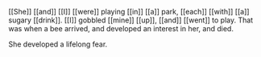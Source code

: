 [[She]] [[and]] [[I]] [[were]] playing [[in]] [[a]] park, [[each]] [[with]] [[a]] sugary [[drink]]. [[I]] gobbled [[mine]] [[up]], [[and]] [[went]] to play. That was when a bee arrived, and developed an interest in her, and died.

She developed a lifelong fear.